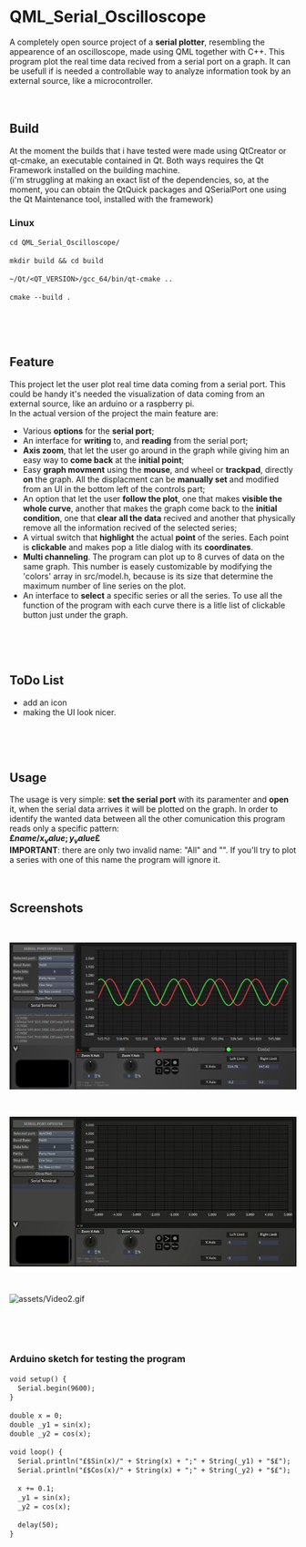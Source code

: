 # QML_Serial_Oscilloscope
A completely open source project of a **serial plotter**, resembling the appearence of an oscilloscope, made using QML together with C++.
This program plot the real time data recived from a serial port on a graph. It can be usefull if is needed a controllable way to analyze information took by an external source, like a microcontroller.
<br>
<br>
<br>
## Build
At the moment the builds that i have tested were made using QtCreator or qt-cmake, an executable contained in Qt. Both ways requires the Qt Framework installed on the building machine.<br>
(i'm struggling at making an exact list of the dependencies, so, at the moment, you can obtain the QtQuick packages and QSerialPort one using the Qt Maintenance tool, installed with the framework)
<br>
### Linux
```
cd QML_Serial_Oscilloscope/

mkdir build && cd build

~/Qt/<QT_VERSION>/gcc_64/bin/qt-cmake ..

cmake --build .
```
<br>
<br>
<br>

## Feature
This project let the user plot real time data coming from a serial port. This could be handy it's needed the visualization of data coming from an external source, like an arduino or a raspberry pi.<br>
In the actual version of the project the main feature are:

- Various **options** for the **serial port**;
- An interface for **writing** to, and **reading** from the serial port;
- **Axis zoom**, that let the user go around in the graph while giving him an easy way to **come back** at the **initial point**;
- Easy **graph movment** using the **mouse**, and wheel or **trackpad**, directly **on** the graph. All the displacment can be **manually set** and modified from an UI in the bottom left of the controls part;
- An option that let the user **follow the plot**, one that makes **visible the whole curve**, another that makes the graph come back to the **initial condition**, one that **clear all the data** recived and another that physically remove all the information recived of the selected series;
- A virtual switch that **highlight** the actual **point** of the series. Each point is **clickable** and makes pop a litle dialog with its **coordinates**.
- **Multi channeling**. The program can plot up to 8 curves of data on the same graph. This number is easely customizable by modifying the 'colors' array in src/model.h, because is its size that determine the maximum number of line series on the plot.
- An interface to **select** a specific series or all the series. To use all the function of the program with each curve there is a litle list of clickable button just under the graph.
<br>
<br>
<br>

## ToDo List
- add an icon
- making the UI look nicer.
<br>
<br>
<br>

## Usage
The usage is very simple: **set the serial port** with its paramenter and **open** it, when the serial data arrives it will be plotted on the graph.
In order to identify the wanted data between all the other comunication this program reads only a specific pattern:<br>
**£$name/x_value;y_value$£**<br>
**IMPORTANT**: there are only two invalid name: "All" and "". If you'll try to plot a series with one of this name the program will ignore it.
<br>
<br>
<br>

## Screenshots
<br>

![assets/Screen1.png](/assets/Screen1.png)

<br>

![assets/Video1.gif](/assets/Video1.gif)

<br>

![assets/Video2.gif](/assets/Video2.gif)

<br>
<br>
<br>

### Arduino sketch for testing the program
```
void setup() {
  Serial.begin(9600);
}

double x = 0;
double _y1 = sin(x);
double _y2 = cos(x);

void loop() {
  Serial.println("£$Sin(x)/" + String(x) + ";" + String(_y1) + "$£");
  Serial.println("£$Cos(x)/" + String(x) + ";" + String(_y2) + "$£");

  x += 0.1;
  _y1 = sin(x);
  _y2 = cos(x);

  delay(50);
}


```

